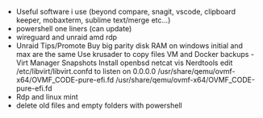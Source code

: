 - Useful software i use (beyond compare, snagit, vscode, clipboard keeper, mobaxterm, sublime text/merge etc...)
- powershell one liners (can update)
- wireguard and unraid amd rdp
- Unraid Tips/Promote
  Buy big parity disk
  RAM on windows initial and max are the same
  Use krusader to copy files
  VM and Docker backups
-Virt Manager Snapshots
  Install openbsd netcat vis Nerdtools
   edit /etc/libvirt/libvirt.confd to listen on 0.0.0.0
  <loader readonly='yes' type='pflash'>/usr/share/qemu/ovmf-x64/OVMF_CODE-pure-efi.fd</loader>
  <loader readonly='yes' type='rom'>/usr/share/qemu/ovmf-x64/OVMF_CODE-pure-efi.fd</loader>
- Rdp and linux mint
- delete old files and empty folders with powershell